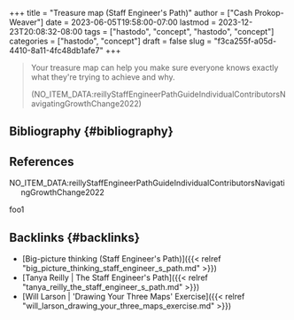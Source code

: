 +++
title = "Treasure map (Staff Engineer's Path)"
author = ["Cash Prokop-Weaver"]
date = 2023-06-05T19:58:00-07:00
lastmod = 2023-12-23T20:08:32-08:00
tags = ["hastodo", "concept", "hastodo", "concept"]
categories = ["hastodo", "concept"]
draft = false
slug = "f3ca255f-a05d-4410-8a11-4fc48db1afe7"
+++

> Your treasure map can help you make sure everyone knows exactly what they're trying to achieve and why.
>
> (NO_ITEM_DATA:reillyStaffEngineerPathGuideIndividualContributorsNavigatingGrowthChange2022)


## Bibliography {#bibliography}

## References

<style>.csl-entry{text-indent: -1.5em; margin-left: 1.5em;}</style><div class="csl-bib-body">
  <div class="csl-entry">NO_ITEM_DATA:reillyStaffEngineerPathGuideIndividualContributorsNavigatingGrowthChange2022</div>
</div>

foo1


## Backlinks {#backlinks}

-   [Big-picture thinking (Staff Engineer's Path)]({{< relref "big_picture_thinking_staff_engineer_s_path.md" >}})
-   [Tanya Reilly | The Staff Engineer's Path]({{< relref "tanya_reilly_the_staff_engineer_s_path.md" >}})
-   [Will Larson | 'Drawing Your Three Maps' Exercise]({{< relref "will_larson_drawing_your_three_maps_exercise.md" >}})
